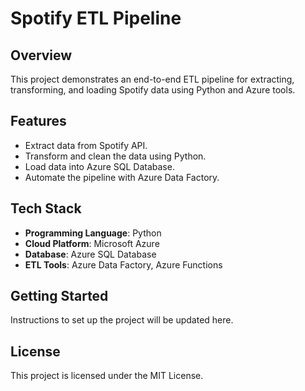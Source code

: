 # Spotify ETL Pipeline

## Overview
This project demonstrates an end-to-end ETL pipeline for extracting, transforming, and loading Spotify data using Python and Azure tools.

## Features
- Extract data from Spotify API.
- Transform and clean the data using Python.
- Load data into Azure SQL Database.
- Automate the pipeline with Azure Data Factory.

## Tech Stack
- **Programming Language**: Python
- **Cloud Platform**: Microsoft Azure
- **Database**: Azure SQL Database
- **ETL Tools**: Azure Data Factory, Azure Functions

## Getting Started
Instructions to set up the project will be updated here.

## License
This project is licensed under the MIT License.
